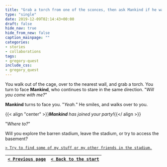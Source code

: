 ```yaml
---
title: "Grab a torch from one of the sconces, then ask Mankind if he wants to come along."
type: "single"
date: 2019-12-09T02:14:43+00:00
draft: false
hide_nav: true
hide_from_new: false
caption_mainpage: ""
categories:
- stories
- collaborations
tags:
- gregory-quest
include_css:
- gregory_quest
---
```


You walk out of the cage, over to the nearest wall, and grab a torch. You turn to face **Mankind**, who continues to stare in the same direction. "*Will you come with me?*"

**Mankind** turns to face you. "*Yeah.*" He smiles, and walks over to you.

{{< align "center" >}}***Mankind** has joined your party!*{{</ align >}}

"*Where to?*"

Will you explore the barren stadium, leave the stadium, or try to access the basement?

[``> Try to find some of my stuff or my other friends in the stadium.``](../35)

|[``< Previous page``](../33)|[``< Back to the start``](../)|
|---|---|